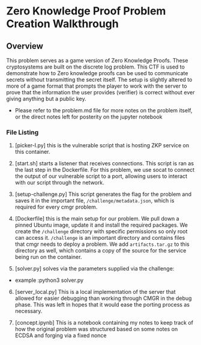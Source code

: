 # Zero Knowledge Proof Problem Creation Walkthrough


## Overview

This problem serves as a game version of Zero Knowledge Proofs. These cryptosystems are built on the discrete log problem. This CTF is used to demonstrate how to Zero knowledge proofs can be used to communicate secrets without transmitting the secret itself. The setup is slightly altered to more of a game format that prompts the player to work with the server to prove that the information the user provides (verifier) is correct without ever giving anything but a public key. 



* Please refer to the problem.md file for more notes on the problem itself, or the direct notes left for posterity on the jupyter notebook 

### File Listing

1. [picker-I.py] this is the
   vulnerable script that is hosting ZKP service on this container.

2. [start.sh] starts a listener
   that receives connections. This script is ran as the last step in the
   Dockerfile. For this problem, we use socat to connect the output of our
   vulnerable script to a port, allowing users to interact with our script
   through the network.

3. [setup-challenge.py] 
   This script generates the flag for the problem and saves it in the important
   file, `/challenge/metadata.json`, which is required for every cmgr problem.

4. [Dockerfile]  this is the main
   setup for our problem. We pull down a pinned Ubuntu image, update it and
   install the required packages. We create the `/challenge` directory with
   specific permissions so only root can access it. `/challenge` is an
   important directory and contains files that cmgr needs to deploy a problem.
   We add `artifacts.tar.gz` to this directory as well, which contains a copy
   of the source for the service being run on the container.

5. [solver.py] solves via the parameters supplied via the challenge: 
* example :python3 solver.py <ip> <port> 


6. [server_local.py] This is a local implementation of the server that allowed for easier debugging than working through CMGR in the debug phase. This was left in hopes that it would ease the porting process as necessary.

6. [concept.ipynb] This is a notebook containing my notes to keep track of how the original problem was structured based on some notes on ECDSA and forging via a fixed nonce


